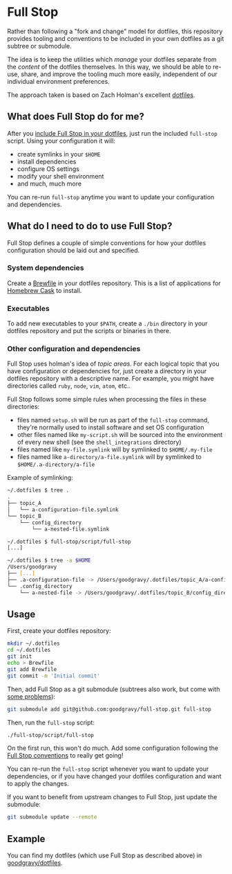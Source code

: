 # Full Stop

Rather than following a "fork and change" model for dotfiles, this repository
provides tooling and conventions to be included in your own dotfiles as a git
subtree or submodule.

The idea is to keep the utilities which _manage_ your dotfiles separate from
the _content_ of the dotfiles themselves. In this way, we should be able to
re-use, share, and improve the tooling much more easily, independent of our
individual environment preferences.

The approach taken is based on Zach Holman's excellent
[dotfiles](https://github.com/holman/dotfiles).

## What does Full Stop do for me?

After you [include Full Stop in your dotfiles](#usage), just run the included
`full-stop` script. Using your configuration it will:

* create symlinks in your `$HOME`
* install dependencies
* configure OS settings
* modify your shell environment
* and much, much more

You can re-run `full-stop` anytime you want to update your configuration and
dependencies.

## What do I need to do to use Full Stop?

Full Stop defines a couple of simple conventions for how your dotfiles
configuration should be laid out and specified.

### System dependencies

Create a [Brewfile](https://github.com/Homebrew/homebrew-bundle) in your
dotfiles repository. This is a list of applications for [Homebrew
Cask](http://caskroom.io) to install.

### Executables

To add new executables to your `$PATH`, create a `./bin` directory in your
dotfiles repository and put the scripts or binaries in there.

### Other configuration and dependencies

Full Stop uses holman's idea of _topic areas_. For each logical topic that you
have configuration or dependencies for, just create a directory in your
dotfiles repository with a descriptive name. For example, you might have
directories called `ruby`, `node`, `vim`, `atom`, etc..

Full Stop follows some simple rules when processing the files in these
directories:

* files named `setup.sh` will be run as part of the `full-stop` command,
  they're normally used to install software and set OS configuration
* other files named like `my-script.sh` will be sourced into the environment of
  every new shell (see the `shell_integrations` directory)
* files named like `my-file.symlink` will by symlinked to `$HOME/.my-file`
* files named like `a-directory/a-file.symlink` will by symlinked to
  `$HOME/.a-directory/a-file`

Example of symlinking:

```sh
~/.dotfiles $ tree .
.
├── topic_A
│   └── a-configuration-file.symlink
└── topic_B
    └── config_directory
        └── a-nested-file.symlink

~/.dotfiles $ full-stop/script/full-stop
[...]

~/.dotfiles $ tree -a $HOME
/Users/goodgravy
├── [...]
├── .a-configuration-file -> /Users/goodgravy/.dotfiles/topic_A/a-configuration-file.symlink
└── .config_directory
    └── a-nested-file -> /Users/goodgravy/.dotfiles/topic_B/config_directory/a-nested-file.symlink
```

## Usage

First, create your dotfiles repository:

```sh
mkdir ~/.dotfiles
cd ~/.dotfiles
git init
echo > Brewfile
git add Brewfile
git commit -m 'Initial commit'
```

Then, add Full Stop as a git submodule (subtrees also work, but come with [some
problems](http://git.661346.n2.nabble.com/subtree-merges-lose-prefix-after-rebase-td7332850.html)):

```sh
git submodule add git@github.com:goodgravy/full-stop.git full-stop
```

Then, run the `full-stop` script:

```sh
./full-stop/script/full-stop
```

On the first run, this won't do much. Add some configuration following the
[Full Stop conventions](#what-do-I-need-to-do-to-use-full-stop) to really get
going!

You can re-run the `full-stop` script whenever you want to update your
dependencies, or if you have changed your dotfiles configuration and want to
apply the changes.

If you want to benefit from upstream changes to Full Stop, just update the
submodule:

```sh
git submodule update --remote
```

## Example

You can find my dotfiles (which use Full Stop as described above) in
[goodgravy/dotfiles](//github.com/goodgravy/dotfiles).

